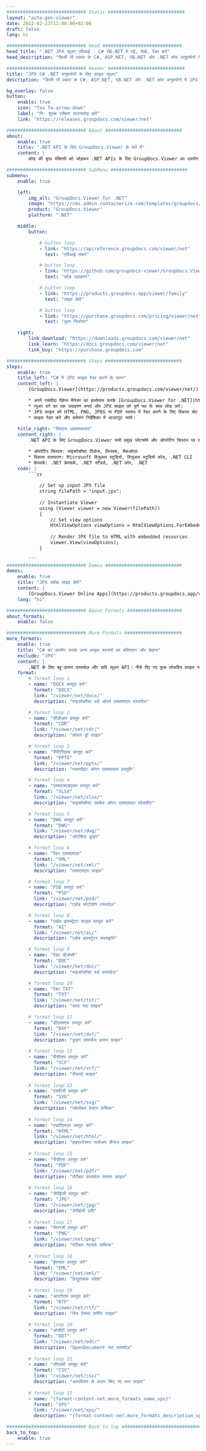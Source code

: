```yaml
---
############################# Static ############################
layout: "auto-gen-viewer"
date: 2022-02-23T12:00:00+02:00
draft: false
lang: hi

############################# Head #############################
head_title: ".NET JPX व्यूअर एपीआई - C# VB.NET में पढ़ें, देखें, रेंडर करें"
head_description: "किसी भी प्रकार के C#, ASP.NET, VB.NET और .NET कोर अनुप्रयोगों में JPX को पढ़ने, प्रस्तुत करने और प्रदर्शित करने के लिए .NET दस्तावेज़ व्यूअर API।"

############################# Header ############################
title: "JPX C# .NET अनुप्रयोगों के लिए फ़ाइल व्यूअर" 
description: "किसी भी प्रकार के C#, ASP.NET, VB.NET और .NET कोर अनुप्रयोगों में JPX फ़ाइल को पढ़ने, प्रस्तुत करने और प्रदर्शित करने के लिए .NET दस्तावेज़ व्यूअर API। एचटीएमएल 5, पीडीएफ में या कोड की कुछ पंक्तियों का उपयोग करके एक छवि के रूप में प्रस्तुत की गई फ़ाइलों को सही स्वरूपण और लेआउट के साथ देखें।" 

bg_overlay: false
button:
    enable: true
    icon: "fas fa-arrow-down"
    label: "नि: शुल्क परीक्षण डाउनलोड करें"
    link: "https://releases.groupdocs.com/viewer/net"

############################# About ############################
about:
    enable: true
    title: ".NET API के लिए GroupDocs.Viewer के बारे में" 
    content: |
        कोड की कुछ पंक्तियों को जोड़कर .NET APIs के लिए GroupDocs.Viewer का उपयोग करके अपने .NET अनुप्रयोगों में 190+ लोकप्रिय दस्तावेज़ स्वरूपों को देखना प्रारंभ करें। डेवलपर्स HTML5, छवि या पीडीएफ मोड में आसानी से पीडीएफ, वर्ड प्रोसेसिंग, एक्सेल स्प्रेडशीट, प्रेजेंटेशन, विसिओ, प्रोजेक्ट, आउटलुक और कई अन्य लोकप्रिय दस्तावेज़ प्रारूप प्रदर्शित कर सकते हैं। दस्तावेज़ रेंडरिंग तेज़ है, मूल स्रोत फ़ाइल के समान है, और इसके लिए अतिरिक्त सॉफ़्टवेयर या किसी अन्य बाहरी लाइब्रेरी को स्थापित करने की आवश्यकता नहीं है।

############################# SubMenu ############################
submenu:
    enable: true

    left:
        img_alt: "GroupDocs.Viewer for .NET"
        image: "https://cms.admin.containerize.com/templates/groupdocs/images/product-logos/90x90-noborder/groupdocs-viewer-net.png"
        product: "GroupDocs.Viewer"
        platform: ".NET"

    middle:
        button:

            # button loop
            - link: "https://apireference.groupdocs.com/viewer/net"
              text: "एपीआई संदर्भ"

            # button loop
            - link: "https://github.com/groupdocs-viewer/GroupDocs.Viewer-for-.NET"
              text: "कोड उदाहरण"

            # button loop
            - link: "https://products.groupdocs.app/viewer/family"
              text: "लाइव डेमो"

            # button loop
            - link: "https://purchase.groupdocs.com/pricing/viewer/net"
              text: "मूल्य निर्धारण"

    right:
        link_download: "https://downloads.groupdocs.com/viewer/net"
        link_learn: "https://docs.groupdocs.com/viewer/net"
        link_buy: "https://purchase.groupdocs.com"

############################# Steps ############################
steps:
    enable: true
    title_left: "C# में JPX फ़ाइल रेंडर करने के चरण" 
    content_left: |
        [GroupDocs.Viewer](https://products.groupdocs.com/viewer/net/) से आप कुछ चरणों में JPX को HTML, JPEG, PNG या PDF में रेंडर कर सकते हैं।

        * अपने पसंदीदा पैकेज मैनेजर का इस्तेमाल करके [GroupDocs.Viewer for .NET](https://www.nuget.org/packages/groupdocs.viewer) इंस्टॉल करें। 
        * व्यूअर वर्ग का एक उदाहरण बनाएं और JPX फ़ाइल को पूर्ण पथ के साथ लोड करें। 
        * JPX फ़ाइल को HTML, PNG, JPEG या PDF स्वरूप में रेंडर करने के लिए विकल्प सेट करें। 
        * फ़ाइल रेंडर करें और वर्तमान निर्देशिका में आउटपुट जांचें। 
        
    title_right: "सिस्टम आवश्यकताएं" 
    content_right: |
        .NET API के लिए GroupDocs.Viewer सभी प्रमुख प्लेटफॉर्म और ऑपरेटिंग सिस्टम पर समर्थित हैं। नीचे दिए गए कोड को निष्पादित करने से पहले, कृपया सुनिश्चित करें कि आपके सिस्टम पर निम्नलिखित पूर्वापेक्षाएँ स्थापित हैं।

        * ऑपरेटिंग सिस्टम: माइक्रोसॉफ्ट विंडोज, लिनक्स, मैकओएस 
        * विकास वातावरण: Microsoft विज़ुअल स्टूडियो, विज़ुअल स्टूडियो कोड, .NET CLI 
        * फ्रेमवर्क: .NET फ्रेमवर्क, .NET स्टैंडर्ड, .NET कोर, .NET 
    code: |
        ```cs
                        
            // Set up input JPX file
            string filePath = "input.jpx";
        
            // Instantiate Viewer
            using (Viewer viewer = new Viewer(filePath))
            {
            	// Set view options 
            	HtmlViewOptions viewOptions = HtmlViewOptions.ForEmbeddedResources();
                    
            	// Render JPX file to HTML with embedded resources
            	viewer.View(viewOptions);
            }
             
        ```
############################# Demos ############################
demos:
    enable: true
    title: "JPX दर्शक लाइव डेमो"
    content: |
        [GroupDocs.Viewer Online Apps](https://products.groupdocs.app/viewer/jpx) वेबसाइट पर जाकर अभी JPX फ़ाइल देखें।
    lang: "hi"

############################# About Formats ####################
about_formats:
    enable: false

############################# More Formats #####################
more_formats:
    enable: true
    title: "C# का उपयोग करके अन्य फ़ाइल स्वरूपों का प्रतिपादन और देखना"
    exclude: "JPX"
    content: |
        .NET के लिए बहु-प्रारूप दस्तावेज़ और छवि व्यूअर API। नीचे दिए गए कुछ लोकप्रिय फ़ाइल स्वरूपों को बिना किसी बाहरी दर्शकों के देखें।
    format: 
        # format loop 1
        - name: "DOCX प्रस्तुत करें"
          format: "DOCX"
          link: "/viewer/net/docx/"
          description: "माइक्रोसॉफ्ट वर्ड ओपन एक्सएमएल दस्तावेज़" 

        # format loop 2
        - name: "सीडीआर प्रस्तुत करें" 
          format: "CDR"
          link: "/viewer/net/cdr/"
          description: "कोरल ड्रॉ फ़ाइल" 

        # format loop 3
        - name: "पीपीटीएक्स प्रस्तुत करें"
          format: "PPTX"
          link: "/viewer/net/pptx/"
          description: "पावरपॉइंट ओपन एक्सएमएल प्रस्तुति" 

        # format loop 4
        - name: "एक्सएलएसएक्स प्रस्तुत करें"
          format: "XLSX"
          link: "/viewer/net/xlsx/"
          description: "माइक्रोसॉफ्ट एक्सेल ओपन एक्सएमएल स्प्रेडशीट" 

        # format loop 5
        - name: "DWG प्रस्तुत करें"
          format: "DWG"
          link: "/viewer/net/dwg/"
          description: "ऑटोकैड ड्राइंग"

        # format loop 6
        - name: "रेंडर एक्सएमएल"
          format: "XML"
          link: "/viewer/net/xml/"
          description: "एक्सएमएल फ़ाइल"

        # format loop 7
        - name: "PSD प्रस्तुत करें"
          format: "PSD"
          link: "/viewer/net/psd/"
          description: "एडोब फोटोशॉप दस्तावेज़"

        # format loop 8
        - name: "एडोब इलस्ट्रेटर फ़ाइल प्रस्तुत करें"
          format: "AI"
          link: "/viewer/net/ai/"
          description: "एडोब इलस्ट्रेटर कलाकृति"

        # format loop 9
        - name: "रेंडर डीओसी"
          format: "DOC"
          link: "/viewer/net/doc/"
          description: "माइक्रोसॉफ्ट वर्ड दस्तावेज़" 

        # format loop 10
        - name: "रेंडर TXT" 
          format: "TXT"
          link: "/viewer/net/txt/"
          description: "सादा पाठ फ़ाइल" 

        # format loop 11
        - name: "डीएक्सएफ प्रस्तुत करें" 
          format: "DXF"
          link: "/viewer/net/dxf/"
          description: "ड्राइंग एक्सचेंज प्रारूप फ़ाइल"  
          
        # format loop 12
        - name: "वीसीएफ प्रस्तुत करें"
          format: "VCF"
          link: "/viewer/net/vcf/"
          description: "वीकार्ड फ़ाइल"  
              
        # format loop 13
        - name: "एसवीजी प्रस्तुत करें"
          format: "SVG"
          link: "/viewer/net/svg/"
          description: "स्केलेबल वेक्टर ग्राफिक" 
          
        # format loop 14
        - name: "एचटीएमएल प्रस्तुत करें"
          format: "HTML"
          link: "/viewer/net/html/"
          description: "हाइपरटेक्स्ट मार्कअप लैंग्वेज फ़ाइल" 
          
        # format loop 15
        - name: "पीडीएफ प्रस्तुत करें"
          format: "PDF"
          link: "/viewer/net/pdf/"
          description: "पोर्टेबल दस्तावेज़ स्वरूप फ़ाइल"
          
        # format loop 16
        - name: "जेपीईजी प्रस्तुत करें"
          format: "JPG"
          link: "/viewer/net/jpg/"
          description: "जेपीईजी छवि"
          
        # format loop 17
        - name: "पीएनजी प्रस्तुत करें"
          format: "PNG"
          link: "/viewer/net/png/"
          description: "पोर्टेबल नेटवर्क ग्राफिक" 
          
        # format loop 18
        - name: "ईएमएल प्रस्तुत करें"
          format: "EML"
          link: "/viewer/net/eml/"
          description: "विद्युतडाक संदेश" 
          
        # format loop 19
        - name: "आरटीएफ प्रस्तुत करें"
          format: "RTF"
          link: "/viewer/net/rtf/"
          description: "रिच टेक्स्ट फ़ॉर्मेट फ़ाइल" 
          
        # format loop 20
        - name: "ओडीटी प्रस्तुत करें"
          format: "ODT"
          link: "/viewer/net/odt/"
          description: "OpenDocument पाठ दस्तावेज़" 
          
        # format loop 21
        - name: "सीएसवी प्रस्तुत करें"
          format: "CSV"
          link: "/viewer/net/csv/"
          description: "अल्पविराम से अलग किए गए मान फ़ाइल" 
          
        # format loop 21
        - name: "{format-content-net.more_formats_name_xps}"
          format: "XPS"
          link: "/viewer/net/xps/"
          description: "{format-content-net.more_formats_description_xps}" 

############################# Back to top ###############################
back_to_top:
    enable: true
---
```

